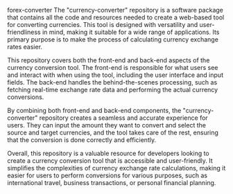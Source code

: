 forex-converter
The "currency-converter" repository is a software package that contains all the code and resources needed to create a web-based tool for converting currencies. This tool is designed with versatility and user-friendliness in mind, making it suitable for a wide range of applications. Its primary purpose is to make the process of calculating currency exchange rates easier.

This repository covers both the front-end and back-end aspects of the currency conversion tool. The front-end is responsible for what users see and interact with when using the tool, including the user interface and input fields. The back-end handles the behind-the-scenes processing, such as fetching real-time exchange rate data and performing the actual currency conversions.

By combining both front-end and back-end components, the "currency-converter" repository creates a seamless and accurate experience for users. They can input the amount they want to convert and select the source and target currencies, and the tool takes care of the rest, ensuring that the conversion is done correctly and efficiently.

Overall, this repository is a valuable resource for developers looking to create a currency conversion tool that is accessible and user-friendly. It simplifies the complexities of currency exchange rate calculations, making it easier for users to perform conversions for various purposes, such as international travel, business transactions, or personal financial planning.
